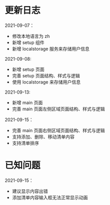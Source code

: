 # 更新日志

2021-09-07：
- 修改本地语言为 zh
- 新增 setup 组件
- 新增 localstorage 服务来存储用户信息

2021-09-08:
- 新增 setup 页面
- 完善 setup 页面结构、样式与逻辑
- 使用 localstorage 来存储用户信息

2021-09-13:
- 新增 main 页面
- 完善 main 页面左侧区域页面结构、样式与逻辑

2021-09-15：
- 完善 main 页面右侧区域页面结构、样式与逻辑
- 支持添加、删除、移动清单内容
- 支持清单排序

# 已知问题

2021-09-15：
- 建议显示内容出错
- 添加清单内容输入框无法正常显示动画

